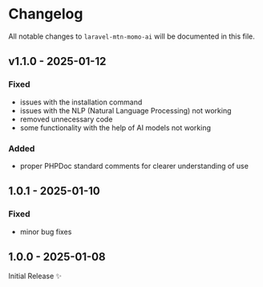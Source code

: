 # Changelog

All notable changes to `laravel-mtn-momo-ai` will be documented in this file.

## v1.1.0 - 2025-01-12

### Fixed

- issues with the installation command
- issues with the NLP (Natural Language Processing) not working
- removed unnecessary code
- some functionality with the help of AI models not working

### Added

- proper PHPDoc standard comments for clearer understanding of use

## 1.0.1 - 2025-01-10

### Fixed

- minor bug fixes

## 1.0.0 - 2025-01-08

Initial Release ✨
